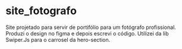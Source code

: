 # site_fotografo

Site projetado para servir de portifólio para um fotógrafo profissional.
Produzi o design no figma e depois escrevi o código.
Utilizei da lib Swiper.Js para o carrosel da hero-section.
